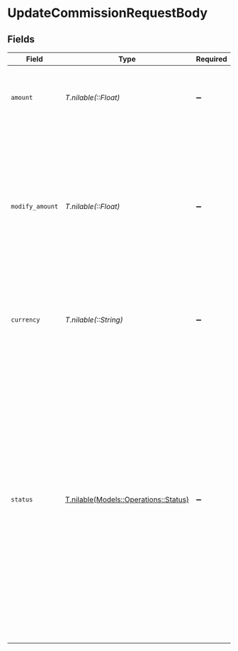 # UpdateCommissionRequestBody


## Fields

| Field                                                                                                                                                                                                                                                                                                                                            | Type                                                                                                                                                                                                                                                                                                                                             | Required                                                                                                                                                                                                                                                                                                                                         | Description                                                                                                                                                                                                                                                                                                                                      |
| ------------------------------------------------------------------------------------------------------------------------------------------------------------------------------------------------------------------------------------------------------------------------------------------------------------------------------------------------ | ------------------------------------------------------------------------------------------------------------------------------------------------------------------------------------------------------------------------------------------------------------------------------------------------------------------------------------------------ | ------------------------------------------------------------------------------------------------------------------------------------------------------------------------------------------------------------------------------------------------------------------------------------------------------------------------------------------------ | ------------------------------------------------------------------------------------------------------------------------------------------------------------------------------------------------------------------------------------------------------------------------------------------------------------------------------------------------ |
| `amount`                                                                                                                                                                                                                                                                                                                                         | *T.nilable(::Float)*                                                                                                                                                                                                                                                                                                                             | :heavy_minus_sign:                                                                                                                                                                                                                                                                                                                               | The new absolute amount for the sale. Paid commissions cannot be updated.                                                                                                                                                                                                                                                                        |
| `modify_amount`                                                                                                                                                                                                                                                                                                                                  | *T.nilable(::Float)*                                                                                                                                                                                                                                                                                                                             | :heavy_minus_sign:                                                                                                                                                                                                                                                                                                                               | Modify the current sale amount: use positive values to increase the amount, negative values to decrease it. Takes precedence over `amount`. Paid commissions cannot be updated.                                                                                                                                                                  |
| `currency`                                                                                                                                                                                                                                                                                                                                       | *T.nilable(::String)*                                                                                                                                                                                                                                                                                                                            | :heavy_minus_sign:                                                                                                                                                                                                                                                                                                                               | The currency of the sale amount to update. Accepts ISO 4217 currency codes.                                                                                                                                                                                                                                                                      |
| `status`                                                                                                                                                                                                                                                                                                                                         | [T.nilable(Models::Operations::Status)](../../models/operations/status.md)                                                                                                                                                                                                                                                                       | :heavy_minus_sign:                                                                                                                                                                                                                                                                                                                               | Useful for marking a commission as refunded, duplicate, canceled, or fraudulent. Takes precedence over `amount` and `modifyAmount`. When a commission is marked as refunded, duplicate, canceled, or fraudulent, it will be omitted from the payout, and the payout amount will be recalculated accordingly. Paid commissions cannot be updated. |